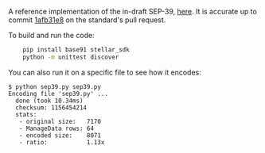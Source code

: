 A reference implementation of the in-draft SEP-39, [here](https://github.com/stellar/stellar-protocol/pull/1090). It is accurate up to commit [1afb31e8](https://github.com/stellar/stellar-protocol/pull/1090/commits/1afb31e88b3379a38a156e2b200d9e2c5ecc5708) on the standard's pull request.

To build and run the code:

```bash
    pip install base91 stellar_sdk
    python -m unittest discover
```

You can also run it on a specific file to see how it encodes:

    $ python sep39.py sep39.py
    Encoding file 'sep39.py' ...
      done (took 10.34ms)
      checksum: 1156454214
      stats:
       - original size:   7170
       - ManageData rows: 64
       - encoded size:    8071
       - ratio:           1.13x
